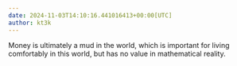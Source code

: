 ```yaml
---
date: 2024-11-03T14:10:16.441016413+00:00[UTC]
author: kt3k
---
```

Money is ultimately a mud in the world, which is important for living comfortably in this world, but has no value in mathematical reality.
